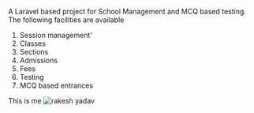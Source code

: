 A Laravel based project for School Management and MCQ based testing.
The following facilities are available
1. Session management'
2. Classes
3. Sections
4. Admissions
5. Fees
6. Testing
7. MCQ based entrances

This is me ![rakesh yadav](https://user-images.githubusercontent.com/88083390/148643685-630e8a27-493c-4fcb-90f5-2bdc078042f6.jpg)

